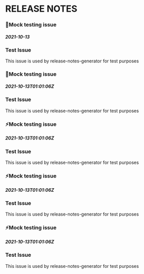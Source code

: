 # RELEASE NOTES

### :rocket:Mock testing issue 
##### 2021-10-13

### Test Issue

This issue is used by release-notes-generator for test purposes


### :rocket:Mock testing issue 
##### 2021-10-13T01:01:06Z

### Test Issue

This issue is used by release-notes-generator for test purposes


### :zap:Mock testing issue 
##### 2021-10-13T01:01:06Z

### Test Issue

This issue is used by release-notes-generator for test purposes


### :zap:Mock testing issue 
##### 2021-10-13T01:01:06Z

### Test Issue

This issue is used by release-notes-generator for test purposes


### :zap:Mock testing issue 
##### 2021-10-13T01:01:06Z

### Test Issue

This issue is used by release-notes-generator for test purposes

